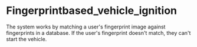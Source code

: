 # Fingerprintbased_vehicle_ignition
The system works by matching a user's fingerprint image against fingerprints in a database. If the user's fingerprint doesn't match, they can't start the vehicle.
